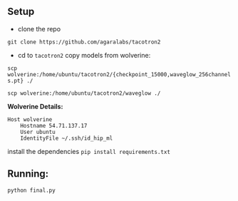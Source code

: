 
## Setup
- clone the repo

`git clone https://github.com/agaralabs/tacotron2`
- cd to `tacotron2` copy models from wolverine:

`scp wolverine:/home/ubuntu/tacotron2/{checkpoint_15000,waveglow_256channels.pt} ./`

`scp wolverine:/home/ubuntu/tacotron2/waveglow ./`

**Wolverine Details:**
```
Host wolverine
    Hostname 54.71.137.17
    User ubuntu
    IdentityFile ~/.ssh/id_hip_ml
```
install the dependencies
`pip install requirements.txt`

## Running:
`python final.py`
